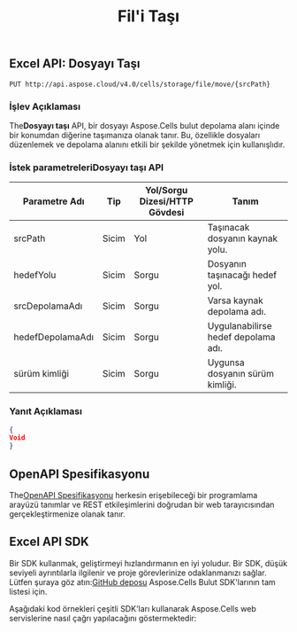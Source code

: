 ﻿---
title: Fil'i Taşı
second_title: Documen
linktitle: Fil'i Taşı
type: docs
url: /tr/move-file/
keywords: Move file, Aspose.Cells API, File Management, Excel API, REST API, Cloud Storage, Spreadsheet Manipulatio
description: Aspose.Cells bulut depolama alanındaki dosyaları yönetmek için MoveFile API'i nasıl kullanacağınızı öğrenin
weight: 100
kwords: Excel, Office Bulut, REST API, Elektronik Tablo, PDF, CSV, Json, Markdown, Dosya Taşıma, Dosya Yönetimi, Bulut Depolama
---
## **Excel API: Dosyayı Taşı**

```
PUT http://api.aspose.cloud/v4.0/cells/storage/file/move/{srcPath}
```

### **İşlev Açıklaması**

 The**Dosyayı taşı** API, bir dosyayı Aspose.Cells bulut depolama alanı içinde bir konumdan diğerine taşımanıza olanak tanır. Bu, özellikle dosyaları düzenlemek ve depolama alanını etkili bir şekilde yönetmek için kullanışlıdır.

###  İstek parametreleri**Dosyayı taşı** API

| Parametre Adı| Tip| Yol/Sorgu Dizesi/HTTP Gövdesi| Tanım|
|---------------|--|------------------------|--------------------------------------|
| srcPath| Sicim| Yol| Taşınacak dosyanın kaynak yolu.|
| hedefYolu| Sicim| Sorgu| Dosyanın taşınacağı hedef yol.|
| srcDepolamaAdı| Sicim| Sorgu| Varsa kaynak depolama adı.|
| hedefDepolamaAdı| Sicim| Sorgu|Uygulanabilirse hedef depolama adı.|
| sürüm kimliği| Sicim| Sorgu| Uygunsa dosyanın sürüm kimliği.|

### **Yanıt Açıklaması**

```json
{
Void
}
```

## OpenAPI Spesifikasyonu

 The[OpenAPI Spesifikasyonu](https://reference.aspose.cloud/cells/#/FileController/MoveFile) herkesin erişebileceği bir programlama arayüzü tanımlar ve REST etkileşimlerini doğrudan bir web tarayıcısından gerçekleştirmenize olanak tanır.

## Excel API SDK

 Bir SDK kullanmak, geliştirmeyi hızlandırmanın en iyi yoludur. Bir SDK, düşük seviyeli ayrıntılarla ilgilenir ve proje görevlerinize odaklanmanızı sağlar. Lütfen şuraya göz atın:[GitHub deposu](https://github.com/aspose-cells-cloud) Aspose.Cells Bulut SDK'larının tam listesi için.

Aşağıdaki kod örnekleri çeşitli SDK'ları kullanarak Aspose.Cells web servislerine nasıl çağrı yapılacağını göstermektedir:
